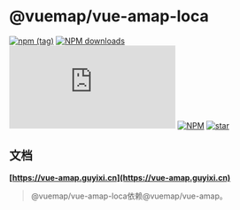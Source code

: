 
# @vuemap/vue-amap-loca
[![npm (tag)](https://img.shields.io/npm/v/@vuemap/vue-amap-loca)](https://www.npmjs.org/package/@vuemap/vue-amap-loca)
[![NPM downloads](http://img.shields.io/npm/dm/@vuemap/vue-amap-loca.svg)](https://npmjs.org/package/@vuemap/vue-amap-loca)
![JS gzip size](http://img.badgesize.io/https://unpkg.com/@vuemap/vue-amap-loca/dist/index.min.js?compression=gzip&label=gzip%20size:%20JS)
[![NPM](https://img.shields.io/npm/l/@vuemap/vue-amap-loca)](https://gitee.com/guyangyang/vue-amap)
[![star](https://gitee.com/guyangyang/vue-amap/badge/star.svg?theme=dark)](https://gitee.com/guyangyang/vue-amap/stargazers)

## 文档
**[https://vue-amap.guyixi.cn](https://vue-amap.guyixi.cn)**

> @vuemap/vue-amap-loca依赖@vuemap/vue-amap。
